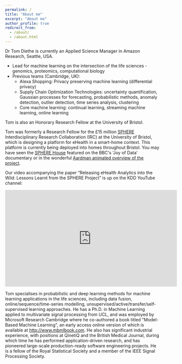```yaml
---
permalink: /
title: "About me"
excerpt: "About me"
author_profile: true
redirect_from: 
  - /about/
  - /about.html
---
```


<!-- Tom Diethe was born in London, UK, in 1977. He received a B.Sc. in Experimental Psychology from the University of Bristol in 2000, then taking up an industrial research position at QinetiQ, where in 2004 he received the Future Systems Technology division “Star Award” for outstanding achievement. In 2005 he received an M.Sc. with distinction and best project award in Intelligent Systems, and then in 2010 received a Ph.D. in machine learning applied to multivariate signal processing, both from University College London. After two post-doctoral positions in the departments of Computer Science and Statistical Science at UCL, he has since worked for the British Medical Journal and Microsoft Research Cambridge, before taking up a position as a Research Fellow for the SPHERE IRC at the Department of Electrical Engineering of the University of Bristol. His current research interests include probabilistic machine learning, computational statistics, learning theory, and data fusion. -->

Dr Tom Diethe is currently an Applied Science Manager in Amazon Research, Seattle, USA. 

* Lead for machine learning on the intersection of the life sciences - genomics, proteomics, computational biology
* Previous teams (Cambridge, UK):
  * Alexa Shopping: Privacy preserving machine learning (differential privacy)
  * Supply Chain Optimization Technologies: uncertainty quantification, Gaussian processes for forecasting, probabilistic methods, anomaly detection, outlier detection, time series analysis, clustering
  * Core machine learning: continual learning, streaming machine learning, online learning

Tom is also an Honorary Research Fellow at the University of Bristol.

Tom was formerly a Research Fellow for the £15 million [SPHERE](http://www.irc-sphere.ac.uk) Interdisciplinary Research Collaboration (IRC) at the University of Bristol, which is designing a platform for eHealth in a smart-home context. This platform is currently being deployed into homes throughout Bristol. You may have seen the [SPHERE House](http://theinstitute.ieee.org/technology-topics/smart-technology/the-sphere-house-can-monitor-its-residents-health) featured on the BBC's 'Joy of Data' documentary or in the wonderful [Aardman animated overview of the project](http://www.aardman.com/work/sphere-project/).

Our video accompanying the paper “Releasing eHealth Analytics into the Wild: Lessons Learnt from the SPHERE Project” is up on the KDD YouTube channel:

<iframe width="560" height="315" src="https://www.youtube.com/embed/AL-HrYnF574?rel=0" frameborder="0" allow="autoplay; encrypted-media" allowfullscreen></iframe>

Tom specialises in probabilistic and deep learning methods for machine learning applications in the life sciences, including data fusion, online/sequence/time-series modelling, unsupervised/active/transfer/self-supervised learning approaches. He has a Ph.D. in Machine Learning applied to multivariate signal processing from UCL, and was employed by Microsoft Research Cambridge where he co-authored a book titled "Model-Based Machine Learning", an early access online version of which is available at <http://www.mbmlbook.com>. He also has significant industrial experience, with positions at QinetiQ and the British Medical Journal, during which time he has performed application-driven research, and has pioneered large-scale production-ready software engineering projects. He is a fellow of the Royal Statistical Society and a member of the IEEE Signal Processing Society.